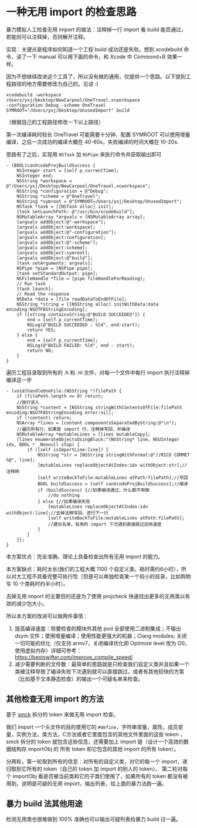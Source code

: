 # 一种无用 import 的检查思路

暴力模拟人工检查无用 import 的做法：注释掉一行 import 看 build 能否通过，若能则可以注释掉，否则解开注释。

实现：关键点是程序如何知道一个工程 build 成功还是失败。想到 xcodebuild 命令，读了一下 manual 可以用下面的命令，和 Xcode 中 Commond+B 效果一样。

因为不想继续改进这个工具了，所以没有做的通用，仅提供一个思路。以下提到工程路径的地方需要修改为自己的。见谅 :(

```
xcodebuild -workspace /Users/yxj/Desktop/NewCarpool/OneTravel.xcworkspace 
-configuration Debug -scheme OneTravel SYMROOT="/Users/yxj/Desktop/UnusedImport" build
```

（根据自己的工程路径修改一下以上路径）

第一次编译耗时较长 OneTravel 可能需要十分钟，配置 SYMROOT 可以使用增量编译，之后一次成功的编译大概在 40-60s，失败编译的时间大概在 10-20s. 

思路有了之后，实现用 `NSTask` 加 `NSPipe` 来执行命令并获取输出即可

```objc
- (BOOL)canXcodeProjBuildSuccess {
    NSInteger start = [self p_currentTime];
    NSInteger end;
    NSString *workspace = @"/Users/yxj/Desktop/NewCarpool/OneTravel.xcworkspace";
    NSString *configuration = @"Debug";
    NSString *scheme = @"OneTravel";
    NSString *symroot = @"SYMROOT=/Users/yxj/Desktop/UnusedImport";
    NSTask *task = [[NSTask alloc] init];
    [task setLaunchPath: @"/usr/bin/xcodebuild"];
    NSMutableArray *argvals = [NSMutableArray array];
    [argvals addObject:@"-workspace"];
    [argvals addObject:workspace];
    [argvals addObject:@"-configuration"];
    [argvals addObject:configuration];
    [argvals addObject:@"-scheme"];
    [argvals addObject:scheme];
    [argvals addObject:symroot];
    [argvals addObject:@"build"];    
    [task setArguments: argvals];    
    NSPipe *pipe = [NSPipe pipe];
    [task setStandardOutput: pipe];
    NSFileHandle *file = [pipe fileHandleForReading];    
    // Run task
    [task launch];    
    // Read the response
    NSData *data = [file readDataToEndOfFile];
    NSString *string = [[NSString alloc] initWithData:data encoding:NSUTF8StringEncoding];
    if ([string containsString:@"BUILD SUCCEEDED"]) {
        end = [self p_currentTime];
        NSLog(@"BUILD SUCCEEDED : %ld", end-start);
        return YES;
    } else {
        end = [self p_currentTime];
        NSLog(@"BUILD FAILED: %ld", end - start);
        return NO;
    }
}
```

遍历工程目录取到所有的 .h 和 .m 文件，对每一个文件中每行 import 执行注释掉编译这一步

```objc
- (void)handleOneFile:(NSString *)filePath {
    if (filePath.length <= 0) return;
    //按行读入
    NSString *content = [NSString stringWithContentsOfFile:filePath encoding:NSUTF8StringEncoding error:nil];
    if (!content) return;
    NSArray *lines = [content componentsSeparatedByString:@"\n"];
    //遍历所有行，如果是 import 行，注释掉写回，并编译
    NSMutableArray *mutableLines = [lines mutableCopy];
    [lines enumerateObjectsUsingBlock:^(NSString* line, NSUInteger idx, BOOL * _Nonnull stop) {
        if ([self isImportLine:line]) {
            NSString *str = [NSString stringWithFormat:@"//RICO COMMET %@", line];
            [mutableLines replaceObjectAtIndex:idx withObject:str];//注释掉
            [self writeBackToFile:mutableLines atPath:filePath];//写回
            BOOL buildSuccess = [self canXcodeProjBuildSuccess];//编译
            if (buildSuccess) {//如果编译通过，什么都不用做
                //do nothing
            } else {//如果编译失败
                [mutableLines replaceObjectAtIndex:idx withObject:line];//去掉注释写回，进行下一行
                [self writeBackToFile:mutableLines atPath:filePath];
                //建白名单，有用的 import 下次遇到直接跳过加快速度
            }
        }
    }];
}
```

本方案优点：完全准确，理论上具备检查出所有无用 import 的能力。

本方案缺点：耗时太长(我们的工程大概 1100 个自定义类，耗时需约6小时），所以对大工程不具备完整可执行性（但是可以单独检查某一个较小的目录，比如购物车 10 个类耗时约半小时）。

去掉无用 import 的主要目的还是为了使用 projcheck 快速找出更多的无用类以有效的减少包大小。

所以本方案的改进可以做两件事情：

1. 提高编译速度：除要检查的模块外其他 pod 全部使用二进制集成；不输出 dsym 文件；使用增量编译；使用性能更强大的机器；Clang modules; 关闭一切可能的优化（仅支持 armv7，关闭编译优化即 Optimize level 改为 O0，使用虚拟内存）详细可参考：<https://bestswifter.com/improve_compile_speed/>
2. 减少需要判断的文件数：最简单的思路就是只检查我们自定义类并且如果一个类被注释导致了编译失败下次遇到就可以直接跳过。或者有其他较快的方案（比如基于文本静态检查）的输出一个可疑名单来检查。

## 其他检查无用 import 的方法

基于 [smck](https://github.com/ming1016/smck) 拆分的 token 来做无用 import 检查。

我们 import 一个头文件的目的使用它的 `#define`，字符串常量，属性，成员变量，实例方法，类方法，C方法或者它里面包含的其他文件里面的这些 token ，smck 拆分的 token 就包含这些信息，还需要加上 import 链（设计一个高效的数据结构存 importObj 的 所有 token 和它包含的其他 import 的所有 token）。

分两轮，第一轮取到所有的信息：对所有的自定义类，对它的每一个 import，递归取到它所有的 token（自己的 token 加 import 的别人的 token）。
第二轮对每个 importObj 看是否被当前类和它的子类们使用了，如果所有的 token 都没有被用到，说明是可疑的无用 import，输出列表，给上面的暴力法跑一遍。

## 暴力 build 法其他用途

检测无用类也很难做到 100% 准确也可以输出可疑列表给暴力 build 过一遍。



